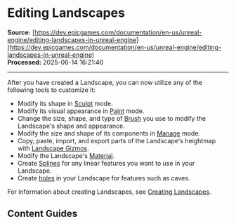 # Editing Landscapes

**Source:** [https://dev.epicgames.com/documentation/en-us/unreal-engine/editing-landscapes-in-unreal-engine](https://dev.epicgames.com/documentation/en-us/unreal-engine/editing-landscapes-in-unreal-engine)  
**Processed:** 2025-06-14 16:21:40

---

After you have created a Landscape, you can now utilize any of the following tools to customize it:

-   Modify its shape in [Sculpt](/documentation/en-us/unreal-engine/landscape-sculpt-mode-in-unreal-engine) mode.
-   Modify its visual appearance in [Paint](/documentation/en-us/unreal-engine/landscape-paint-mode-in-unreal-engine) mode.
-   Change the size, shape, and type of [Brush](/documentation/en-us/unreal-engine/landscape-brushes-in-unreal-engine) you use to modify the Landscape's shape and appearance.
-   Modify the size and shape of its components in [Manage](/documentation/en-us/unreal-engine/landscape-manage-mode-in-unreal-engine) mode.
-   Copy, paste, import, and export parts of the Landscape's heightmap with [Landscape Gizmos](/documentation/en-us/unreal-engine/landscape-copy-tool-in-unreal-engine).
-   Modify the Landscape's [Material](/documentation/en-us/unreal-engine/landscape-materials-in-unreal-engine).
-   Create [Splines](/documentation/en-us/unreal-engine/landscape-splines-in-unreal-engine) for any linear features you want to use in your Landscape.
-   Create [holes](/documentation/en-us/unreal-engine/landscape-materials-in-unreal-engine) in your Landscape for features such as caves.

For information about creating Landscapes, see [Creating Landscapes](/documentation/en-us/unreal-engine/creating-landscapes-in-unreal-engine).

## Content Guides